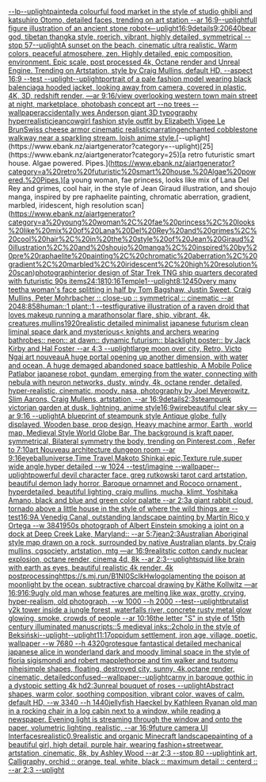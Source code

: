 [--lp](https://www.ebank.nz/aiartgenerator?category=--lp)[--uplight](https://www.ebank.nz/aiartgenerator?category=--uplight)[painted](https://www.ebank.nz/aiartgenerator?category=painted)[a colourful food market in the style of studio ghibli and katsuhiro Otomo, detailed faces, trending on art station --ar 16:9](https://www.ebank.nz/aiartgenerator?category=a%20colourful%20food%20market%20in%20the%20style%20of%20studio%20ghibli%20and%20katsuhiro%20Otomo%2C%20detailed%20faces%2C%20trending%20on%20art%20station%20--ar%2016%3A9)[--uplight](https://www.ebank.nz/aiartgenerator?category=--uplight)[full figure illustration of an ancient stone robot](https://www.ebank.nz/aiartgenerator?category=full%20figure%20illustration%20of%20an%20ancient%20stone%20robot)[<--uplight](https://www.ebank.nz/aiartgenerator?category=%3C--uplight)[16:9](https://www.ebank.nz/aiartgenerator?category=16%3A9)[details](https://www.ebank.nz/aiartgenerator?category=details)[9:20](https://www.ebank.nz/aiartgenerator?category=9%3A20)[640](https://www.ebank.nz/aiartgenerator?category=640)[bear god, tibetan thangka style, roerich, vibrant, highly detailed, symmetrical --stop 57](https://www.ebank.nz/aiartgenerator?category=bear%20god%2C%20tibetan%20thangka%20style%2C%20roerich%2C%20vibrant%2C%20highly%20detailed%2C%20symmetrical%20--stop%2057)[--uplight](https://www.ebank.nz/aiartgenerator?category=--uplight)[A sunset on the beach, cinematic ultra realistic. Warm colors, peaceful atmosphere, zen. Highly detailed, epic composition, environment. Epic scale, post processed 4k, Octane render and Unreal Engine. Trending on Artstation, style by Craig Mullins, default HD, --aspect 16:9 --test --uplight](https://www.ebank.nz/aiartgenerator?category=A%20sunset%20on%20the%20beach%2C%20cinematic%20ultra%20realistic.%20Warm%20colors%2C%20peaceful%20atmosphere%2C%20zen.%20Highly%20detailed%2C%20epic%20composition%2C%20environment.%20Epic%20scale%2C%20post%20processed%204k%2C%20Octane%20render%20and%20Unreal%20Engine.%20Trending%20on%20Artstation%2C%20style%20by%20Craig%20Mullins%2C%20default%20HD%2C%20--aspect%2016%3A9%20--test%20--uplight)[--uplight](https://www.ebank.nz/aiartgenerator?category=--uplight)[portrait of a pale fashion model wearing black balenciaga hooded jacket, looking away from camera, covered in plastic, 4K, 3D, redshift render, —ar 9:16](https://www.ebank.nz/aiartgenerator?category=portrait%20of%20a%20pale%20fashion%20model%20wearing%20black%20balenciaga%20hooded%20jacket%2C%20looking%20away%20from%20camera%2C%20covered%20in%20plastic%2C%204K%2C%203D%2C%20redshift%20render%2C%20%E2%80%94ar%209%3A16)[/view overlooking western town main street at night, marketplace, photobash concept art --no trees --wallpaper](https://www.ebank.nz/aiartgenerator?category=/view%20overlooking%20western%20town%20main%20street%20at%20night%2C%20marketplace%2C%20photobash%20concept%20art%20--no%20trees%20--wallpaper)[accidentally wes Anderson giant  3D typography hyperrealistic](https://www.ebank.nz/aiartgenerator?category=accidentally%20wes%20Anderson%20giant%20%203D%20typography%20hyperrealistic)[jean](https://www.ebank.nz/aiartgenerator?category=jean)[cowgirl fashion style outfit by Elizabeth Vigee Le Brun](https://www.ebank.nz/aiartgenerator?category=cowgirl%20fashion%20style%20outfit%20by%20Elizabeth%20Vigee%20Le%20Brun)[Swiss cheese armor cinematic realistic](https://www.ebank.nz/aiartgenerator?category=Swiss%20cheese%20armor%20cinematic%20realistic)[narrating](https://www.ebank.nz/aiartgenerator?category=narrating)[enchanted cobblestone walkway near a sparkling stream. loish anime style.](https://www.ebank.nz/aiartgenerator?category=enchanted%20cobblestone%20walkway%20near%20a%20sparkling%20stream.%20loish%20anime%20style.)[--uplight](https://www.ebank.nz/aiartgenerator?category=--uplight)[25](https://www.ebank.nz/aiartgenerator?category=25)[a retro futuristic smart house. Algae powered. Pipes.](https://www.ebank.nz/aiartgenerator?category=a%20retro%20futuristic%20smart%20house.%20Algae%20powered.%20Pipes.)[a young woman, fae princess, looks like mix of Lana Del Rey and grimes, cool hair, in the style of Jean Giraud illustration, and shoujo manga, inspired by pre raphaelite painting, chromatic aberration, gradient, marbled, iridescent, high resolution scan](https://www.ebank.nz/aiartgenerator?category=a%20young%20woman%2C%20fae%20princess%2C%20looks%20like%20mix%20of%20Lana%20Del%20Rey%20and%20grimes%2C%20cool%20hair%2C%20in%20the%20style%20of%20Jean%20Giraud%20illustration%2C%20and%20shoujo%20manga%2C%20inspired%20by%20pre%20raphaelite%20painting%2C%20chromatic%20aberration%2C%20gradient%2C%20marbled%2C%20iridescent%2C%20high%20resolution%20scan)[photograph](https://www.ebank.nz/aiartgenerator?category=photograph)[interior design of Star Trek TNG ship quarters decorated with futuristic 90s items](https://www.ebank.nz/aiartgenerator?category=interior%20design%20of%20Star%20Trek%20TNG%20ship%20quarters%20decorated%20with%20futuristic%2090s%20items)[24:18](https://www.ebank.nz/aiartgenerator?category=24%3A18)[10:16](https://www.ebank.nz/aiartgenerator?category=10%3A16)[Temple](https://www.ebank.nz/aiartgenerator?category=Temple)[1](https://www.ebank.nz/aiartgenerator?category=1)[--uplight](https://www.ebank.nz/aiartgenerator?category=--uplight)[8:12](https://www.ebank.nz/aiartgenerator?category=8%3A12)[450](https://www.ebank.nz/aiartgenerator?category=450)[very many teeth](https://www.ebank.nz/aiartgenerator?category=very%20many%20teeth)[a woman's face splitting in half by Tom Bagshaw, Justin Sweet, Craig Mullins, Peter Mohrbacher :: close-up :: symmetrical :: cinematic --ar 2048:858](https://www.ebank.nz/aiartgenerator?category=a%20woman%27s%20face%20splitting%20in%20half%20by%20Tom%20Bagshaw%2C%20Justin%20Sweet%2C%20Craig%20Mullins%2C%20Peter%20Mohrbacher%20%3A%3A%20close-up%20%3A%3A%20symmetrical%20%3A%3A%20cinematic%20--ar%202048%3A858)[human::1 plant::1 --test](https://www.ebank.nz/aiartgenerator?category=human%3A%3A1%20plant%3A%3A1%20--test)[figurative illustration of a raven droid that loves makeup running a marathon](https://www.ebank.nz/aiartgenerator?category=figurative%20illustration%20of%20a%20raven%20droid%20that%20loves%20makeup%20running%20a%20marathon)[solar flare, ship, vibrant, 4k, creatures,](https://www.ebank.nz/aiartgenerator?category=solar%20flare%2C%20ship%2C%20vibrant%2C%204k%2C%20creatures%2C)[mullins](https://www.ebank.nz/aiartgenerator?category=mullins)[1920](https://www.ebank.nz/aiartgenerator?category=1920)[realistic detailed minimalist japanese futurism clean liminal space dark and mysterious](https://www.ebank.nz/aiartgenerator?category=realistic%20detailed%20minimalist%20japanese%20futurism%20clean%20liminal%20space%20dark%20and%20mysterious)[< knights and archers wearing bathrobes:: neon:: at dawn:: dynamic futurism:: blacklight poster:: by Jack Kirby and Hal Foster --ar 4:3 --uplight](https://www.ebank.nz/aiartgenerator?category=%3C%20knights%20and%20archers%20wearing%20bathrobes%3A%3A%20neon%3A%3A%20at%20dawn%3A%3A%20dynamic%20futurism%3A%3A%20blacklight%20poster%3A%3A%20by%20Jack%20Kirby%20and%20Hal%20Foster%20--ar%204%3A3%20--uplight)[large moon over city, Retro, Victo Ngai art nouveau](https://www.ebank.nz/aiartgenerator?category=large%20moon%20over%20city%2C%20Retro%2C%20Victo%20Ngai%20art%20nouveau)[A huge portal opening up another dimension, with water and ocean, A huge demaged abandoned space battleship, A Mobile Police Patlabor japanese robot, gundam, emerging from the water, connecting with nebula with neuron networks, dusty, windy, 4k, octane render, detailed, hyper-realistic, cinematic, moody, nasa, photography by Joel Meyerowitz, Slim Aarons, Craig Mullens, artstation, --ar 16:9](https://www.ebank.nz/aiartgenerator?category=A%20huge%20portal%20opening%20up%20another%20dimension%2C%20with%20water%20and%20ocean%2C%20A%20huge%20demaged%20abandoned%20space%20battleship%2C%20A%20Mobile%20Police%20Patlabor%20japanese%20robot%2C%20gundam%2C%20emerging%20from%20the%20water%2C%20connecting%20with%20nebula%20with%20neuron%20networks%2C%20dusty%2C%20windy%2C%204k%2C%20octane%20render%2C%20detailed%2C%20hyper-realistic%2C%20cinematic%2C%20moody%2C%20nasa%2C%20photography%20by%20Joel%20Meyerowitz%2C%20Slim%20Aarons%2C%20Craig%20Mullens%2C%20artstation%2C%20--ar%2016%3A9)[details](https://www.ebank.nz/aiartgenerator?category=details)[2:3](https://www.ebank.nz/aiartgenerator?category=2%3A3)[steampunk victorian garden at dusk. lightning. anime style](https://www.ebank.nz/aiartgenerator?category=steampunk%20victorian%20garden%20at%20dusk.%20lightning.%20anime%20style)[16:9](https://www.ebank.nz/aiartgenerator?category=16%3A9)[wire](https://www.ebank.nz/aiartgenerator?category=wire)[beautiful clear sky —ar 9:16 --uplight](https://www.ebank.nz/aiartgenerator?category=beautiful%20clear%20sky%20%E2%80%94ar%209%3A16%20--uplight)[A blueprint of steampunk style Antique globe,  fully displayed, Wooden base, prop design, Heavy machine armor,  Earth , world map, Medieval Style World Globe Bar, The background is kraft paper, symmetrical,  Bilateral symmetry the body,  trending on Pinterest.com  ,  Refer to 7:10](https://www.ebank.nz/aiartgenerator?category=A%20blueprint%20of%20steampunk%20style%20Antique%20globe%2C%20%20fully%20displayed%2C%20Wooden%20base%2C%20prop%20design%2C%20Heavy%20machine%20armor%2C%20%20Earth%20%2C%20world%20map%2C%20Medieval%20Style%20World%20Globe%20Bar%2C%20The%20background%20is%20kraft%20paper%2C%20symmetrical%2C%20%20Bilateral%20symmetry%20the%20body%2C%20%20trending%20on%20Pinterest.com%20%20%2C%20%20Refer%20to%207%3A10)[art Nouveau architecture dungeon room --ar 9:16](https://www.ebank.nz/aiartgenerator?category=art%20Nouveau%20architecture%20dungeon%20room%20--ar%209%3A16)[eyeball](https://www.ebank.nz/aiartgenerator?category=eyeball)[universe,Time Travel,Makoto Shinkai,epic,Texture rule,super wide angle,hyper detailed --w 1024 --test](https://www.ebank.nz/aiartgenerator?category=universe%2CTime%20Travel%2CMakoto%20Shinkai%2Cepic%2CTexture%20rule%2Csuper%20wide%20angle%2Chyper%20detailed%20--w%201024%20--test)[/imagine --wallpaper](https://www.ebank.nz/aiartgenerator?category=/imagine%20--wallpaper)[--uplight](https://www.ebank.nz/aiartgenerator?category=--uplight)[powerful devil character face, greg rutkowski tarot card artstation, beautiful demon lady horror, Baroque ornamnet and Rococo ornament , hyperdetailed, beautiful lighting, craig mullins, mucha, klimt, Yoshitaka Amano, black and blue and green color palatte --ar 2:3](https://www.ebank.nz/aiartgenerator?category=powerful%20devil%20character%20face%2C%20greg%20rutkowski%20tarot%20card%20artstation%2C%20beautiful%20demon%20lady%20horror%2C%20Baroque%20ornamnet%20and%20Rococo%20ornament%20%2C%20hyperdetailed%2C%20beautiful%20lighting%2C%20craig%20mullins%2C%20mucha%2C%20klimt%2C%20Yoshitaka%20Amano%2C%20black%20and%20blue%20and%20green%20color%20palatte%20--ar%202%3A3)[a giant rabbit cloud, tornado above a little house in the style of where the wild things are --test](https://www.ebank.nz/aiartgenerator?category=a%20giant%20rabbit%20cloud%2C%20tornado%20above%20a%20little%20house%20in%20the%20style%20of%20where%20the%20wild%20things%20are%20--test)[16:9](https://www.ebank.nz/aiartgenerator?category=16%3A9)[A Venedig Canal, outstanding landscape painting by Martín Rico y Ortega  --w 384](https://www.ebank.nz/aiartgenerator?category=A%20Venedig%20Canal%2C%20outstanding%20landscape%20painting%20by%20Mart%C3%ADn%20Rico%20y%20Ortega%20%20--w%20384)[1950s photograph of Albert Einstein smoking a joint on a dock at Deep Creek Lake, Maryland:: --ar 5:7](https://www.ebank.nz/aiartgenerator?category=1950s%20photograph%20of%20Albert%20Einstein%20smoking%20a%20joint%20on%20a%20dock%20at%20Deep%20Creek%20Lake%2C%20Maryland%3A%3A%20--ar%205%3A7)[jean](https://www.ebank.nz/aiartgenerator?category=jean)[2:3](https://www.ebank.nz/aiartgenerator?category=2%3A3)[Australian Aboriginal style map drawn on a rock, surrounded by native Australian plants, by Craig mullins, cgsociety, artstation, mtg —ar 16:9](https://www.ebank.nz/aiartgenerator?category=Australian%20Aboriginal%20style%20map%20drawn%20on%20a%20rock%2C%20surrounded%20by%20native%20Australian%20plants%2C%20by%20Craig%20mullins%2C%20cgsociety%2C%20artstation%2C%20mtg%20%E2%80%94ar%2016%3A9)[realitstic cotton candy nuclear explosion, octane render, cinema 4d, 8k --ar 2:3](https://www.ebank.nz/aiartgenerator?category=realitstic%20cotton%20candy%20nuclear%20explosion%2C%20octane%20render%2C%20cinema%204d%2C%208k%20--ar%202%3A3)[--uplight](https://www.ebank.nz/aiartgenerator?category=--uplight)[squid like brain with earth as eyes, beautiful realistic 4k render, 4k postprocessing](https://www.ebank.nz/aiartgenerator?category=squid%20like%20brain%20with%20earth%20as%20eyes%2C%20beautiful%20realistic%204k%20render%2C%204k%20postprocessing)[<https://s.mj.run/B1NI0ScIkHw>](https://www.ebank.nz/aiartgenerator?category=%3Chttps%3A//s.mj.run/B1NI0ScIkHw%3E)[logo](https://www.ebank.nz/aiartgenerator?category=logo)[lamenting the poison at moonlight by the ocean, subtractive charcoal drawing by Käthe Kollwitz —ar 16:9](https://www.ebank.nz/aiartgenerator?category=lamenting%20the%20poison%20at%20moonlight%20by%20the%20ocean%2C%20subtractive%20charcoal%20drawing%20by%20K%C3%A4the%20Kollwitz%20%E2%80%94ar%2016%3A9)[16:9](https://www.ebank.nz/aiartgenerator?category=16%3A9)[ugly old man whose features are melting like wax, grotty, crying, hyper-realism, old photograph, --w 1000 --h 2000 --test](https://www.ebank.nz/aiartgenerator?category=ugly%20old%20man%20whose%20features%20are%20melting%20like%20wax%2C%20grotty%2C%20crying%2C%20hyper-realism%2C%20old%20photograph%2C%20--w%201000%20--h%202000%20--test)[--uplight](https://www.ebank.nz/aiartgenerator?category=--uplight)[brutalist y2k tower inside a jungle forest, waterfalls river, concrete rusty metal glow glowing, smoke, crowds of people --ar 10:16](https://www.ebank.nz/aiartgenerator?category=brutalist%20y2k%20tower%20inside%20a%20jungle%20forest%2C%20waterfalls%20river%2C%20concrete%20rusty%20metal%20glow%20glowing%2C%20smoke%2C%20crowds%20of%20people%20--ar%2010%3A16)[the letter "S" in style of 15th century illuminated manuscripts::5 medieval inks::2](https://www.ebank.nz/aiartgenerator?category=the%20letter%20%22S%22%20in%20style%20of%2015th%20century%20illuminated%20manuscripts%3A%3A5%20medieval%20inks%3A%3A2)[cholo in the style of Beksiński](https://www.ebank.nz/aiartgenerator?category=cholo%20in%20the%20style%20of%20Beksi%C5%84ski)[--uplight](https://www.ebank.nz/aiartgenerator?category=--uplight)[--uplight](https://www.ebank.nz/aiartgenerator?category=--uplight)[11:17](https://www.ebank.nz/aiartgenerator?category=11%3A17)[oppidum settlement, iron age, village, poetic, wallpaper --w 7680 --h 4320](https://www.ebank.nz/aiartgenerator?category=oppidum%20settlement%2C%20iron%20age%2C%20village%2C%20poetic%2C%20wallpaper%20--w%207680%20--h%204320)[grotesque fantastical detailed mechanical japanese alice in wonderland dark and moody liminal space in the style of floria sigismondi and robert mapplethorpe and tim walker and tsutomu nihei](https://www.ebank.nz/aiartgenerator?category=grotesque%20fantastical%20detailed%20mechanical%20japanese%20alice%20in%20wonderland%20dark%20and%20moody%20liminal%20space%20in%20the%20style%20of%20floria%20sigismondi%20and%20robert%20mapplethorpe%20and%20tim%20walker%20and%20tsutomu%20nihei)[simple shapes, floating, destroyed city, sunny, 4k,octane render, cinematic, detailed](https://www.ebank.nz/aiartgenerator?category=simple%20shapes%2C%20floating%2C%20destroyed%20city%2C%20sunny%2C%204k%2Coctane%20render%2C%20cinematic%2C%20detailed)[confused](https://www.ebank.nz/aiartgenerator?category=confused)[--wallpaper](https://www.ebank.nz/aiartgenerator?category=--wallpaper)[--uplight](https://www.ebank.nz/aiartgenerator?category=--uplight)[carny in baroque gothic in a dystopic setting  4k hd](https://www.ebank.nz/aiartgenerator?category=carny%20in%20baroque%20gothic%20in%20a%20dystopic%20setting%20%204k%20hd)[2:3](https://www.ebank.nz/aiartgenerator?category=2%3A3)[unreal bouquet of roses --uplight](https://www.ebank.nz/aiartgenerator?category=unreal%20bouquet%20of%20roses%20--uplight)[Abstract shapes, warm color, soothing composition, vibrant color, waves of calm. default HD, --w 3340 --h 1440](https://www.ebank.nz/aiartgenerator?category=Abstract%20shapes%2C%20warm%20color%2C%20soothing%20composition%2C%20vibrant%20color%2C%20waves%20of%20calm.%20default%20HD%2C%20--w%203340%20--h%201440)[jellyfish Haeckel by Kathleen Ryan](https://www.ebank.nz/aiartgenerator?category=jellyfish%20Haeckel%20by%20Kathleen%20Ryan)[an old man in a rocking chair in a log cabin next to a window, while reading a newspaper. Evening light is streaming through the window and onto the paper. volumetric lighting, realistic, --ar 16:9](https://www.ebank.nz/aiartgenerator?category=an%20old%20man%20in%20a%20rocking%20chair%20in%20a%20log%20cabin%20next%20to%20a%20window%2C%20while%20reading%20a%20newspaper.%20Evening%20light%20is%20streaming%20through%20the%20window%20and%20onto%20the%20paper.%20volumetric%20lighting%2C%20realistic%2C%20--ar%2016%3A9)[future camera UI Interfaces](https://www.ebank.nz/aiartgenerator?category=future%20camera%20UI%20Interfaces)[realistic](https://www.ebank.nz/aiartgenerator?category=realistic)[0.9](https://www.ebank.nz/aiartgenerator?category=0.9)[realistic and organic Minecraft landscape](https://www.ebank.nz/aiartgenerator?category=realistic%20and%20organic%20Minecraft%20landscape)[painting of a beautiful girl, high detail, purple hair, wearing fashion+streetwear, artstation, cinematic, 8k, by Ashley Wood --ar 2:3 --stop 80  --uplight](https://www.ebank.nz/aiartgenerator?category=painting%20of%20a%20beautiful%20girl%2C%20high%20detail%2C%20purple%20hair%2C%20wearing%20fashion%2Bstreetwear%2C%20artstation%2C%20cinematic%2C%208k%2C%20by%20Ashley%20Wood%20--ar%202%3A3%20--stop%2080%20%20--uplight)[ink art, Calligraphy, orchid :: orange, teal, white, black :: maximum detail :: centerd :: --ar 2:3 --uplight](https://www.ebank.nz/aiartgenerator?category=ink%20art%2C%20Calligraphy%2C%20orchid%20%3A%3A%20orange%2C%20teal%2C%20white%2C%20black%20%3A%3A%20maximum%20detail%20%3A%3A%20centerd%20%3A%3A%20--ar%202%3A3%20--uplight)